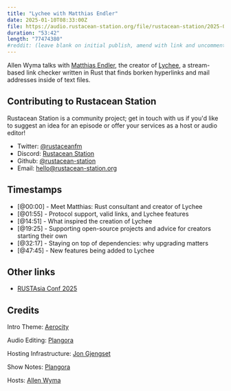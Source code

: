 ```yaml
---
title: "Lychee with Matthias Endler"
date: 2025-01-10T08:33:00Z
file: https://audio.rustacean-station.org/file/rustacean-station/2025-01-10-matthias-endler.mp3
duration: "53:42"
length: "77474380"
#reddit: (leave blank on initial publish, amend with link and uncomment this line after Reddit thread has been posted)
---
```

Allen Wyma talks with [Matthias Endler](https://endler.dev/), the creator of [Lychee](https://github.com/lycheeverse/lychee), a stream-based link checker written in Rust that finds borken hyperlinks and mail addresses inside of text files.

## Contributing to Rustacean Station

Rustacean Station is a community project; get in touch with us if you'd like to suggest an idea for an episode or offer your services as a host or audio editor!

- Twitter: [@rustaceanfm](https://twitter.com/rustaceanfm)
- Discord: [Rustacean Station](https://discord.gg/cHc3Gyc)
- Github: [@rustacean-station](https://github.com/rustacean-station/)
- Email: [hello@rustacean-station.org](mailto:hello@rustacean-station.org)

## Timestamps 
- [@00:00] - Meet Matthias: Rust consultant and creator of Lychee
- [@01:55] - Protocol support, valid links, and Lychee features
- [@14:51] - What inspired the creation of Lychee
- [@19:25] - Supporting open-source projects and advice for creators starting their own
- [@32:17] - Staying on top of dependencies: why upgrading matters
- [@47:45] - New features being added to Lychee

## Other links
- [RUSTAsia Conf 2025](https://www.rustasiaconf.com/?utm_source=podcast&utm_medium=rustacean-station&utm_campaign=2025-01-10-matthias-endler)

## Credits
Intro Theme: [Aerocity](https://twitter.com/AerocityMusic)

Audio Editing: [Plangora](https://twitter.com/plangora)

Hosting Infrastructure: [Jon Gjengset](https://twitter.com/jonhoo/)

Show Notes: [Plangora](https://twitter.com/plangora)

Hosts: [Allen Wyma](https://twitter.com/allenwyma)
